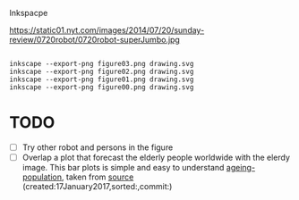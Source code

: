 Inkspacpe


https://static01.nyt.com/images/2014/07/20/sunday-review/0720robot/0720robot-superJumbo.jpg

```

inkscape --export-png figure03.png drawing.svg
inkscape --export-png figure02.png drawing.svg
inkscape --export-png figure01.png drawing.svg
inkscape --export-png figure00.png drawing.svg

```
# TODO
- [ ] Try other robot and persons in the figure
- [ ] Overlap a plot that forecast the elderly people worldwide with the elerdy image. 
   This bar plots is simple and easy to understand [ageing-population](http://www.un.org/sites/www.un.org/files/2016/02/02/ageing-population.pg), taken
   from [source](http://www.un.org/en/sections/issues-depth/ageing/)  
	(created:17January2017,sorted:,commit:) 

